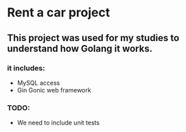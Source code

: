 # Rent a car project

## This project was used for my studies to understand how Golang it works.

### it includes:

- MySQL access
- Gin Gonic web framework

### TODO:

- We need to include unit tests
